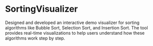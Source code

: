 # SortingVisualizer
Designed and developed an interactive demo visualizer for sorting algorithms like Bubble Sort, Selection Sort, and Insertion Sort. The tool provides real-time visualizations to help users understand how these algorithms work step by step.
